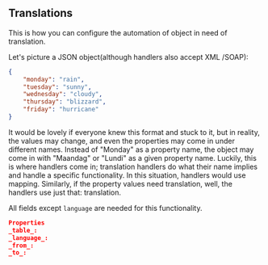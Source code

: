 ## Translations

This is how you can configure the automation of object in need of translation.

Let's picture a JSON object(although handlers also accept XML /SOAP):

```json
{
    "monday": "rain",
    "tuesday": "sunny",
    "wednesday": "cloudy",
    "thursday": "blizzard",
    "friday": "hurricane"
}
```

It would be lovely if everyone knew this format and stuck to it, but in reality, the values may change, and even the properties may come in under different names. Instead of "Monday" as a property name, the object may come in with "Maandag" or "Lundi" as a given property name. Luckily, this is where handlers come in; translation handlers do what their name implies and handle a specific functionality. In this situation, handlers would use mapping. Similarly, if the property values need translation, well, the handlers use just that: translation.

All fields except `language` are needed for this functionality.

```json
Properties
_table_:
_language_:
_from_:
_to_:
```
